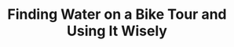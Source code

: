 ---
layout: post
category: learn
title: Finding Water on a Bike Tour and Using It Wisely
description: Water is the most important thing in our lives, but finding drinkable water outdoors is not as easy as it seems. Let's see where you can find water, how you can make it drinkable, and how to store it on the bike while you travel around the world.
h1_title: Finding Water on a Bike Tour and Using It Wisely
short_text: Water is the most important thing in our lives, but finding drinkable water outdoors is not as easy as it seems. Let's see where you can find water, how you can make it drinkable, and how to store it on the bike while you travel around the world.
img: "/images/learn/water/water1024w.jpg"
#img_caption: 
isTopLevel: false
isSingleLevel: false
isArticle: true
datePublished: 2019-02-15 22:00:00 +0300
dateModified: 2022-05-10 11:00:00 +0300
#permalink: 
---